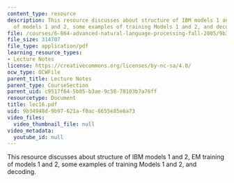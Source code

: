 ```yaml
---
content_type: resource
description: This resource discusses about structure of IBM models 1 and 2, EM training
  of models 1 and 2, some examples of training Models 1 and 2, and decoding.
file: /courses/6-864-advanced-natural-language-processing-fall-2005/9b34948d9b97621af0ac6655e85e6a73_lec16.pdf
file_size: 314707
file_type: application/pdf
learning_resource_types:
- Lecture Notes
license: https://creativecommons.org/licenses/by-nc-sa/4.0/
ocw_type: OCWFile
parent_title: Lecture Notes
parent_type: CourseSection
parent_uid: c9517f64-5b05-b3ae-9c50-78103b7a76ff
resourcetype: Document
title: lec16.pdf
uid: 9b34948d-9b97-621a-f0ac-6655e85e6a73
video_files:
  video_thumbnail_file: null
video_metadata:
  youtube_id: null
---
```

This resource discusses about structure of IBM models 1 and 2, EM training of models 1 and 2, some examples of training Models 1 and 2, and decoding.
